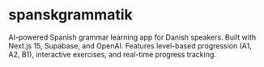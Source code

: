 # spanskgrammatik
AI-powered Spanish grammar learning app for Danish speakers. Built with Next.js 15, Supabase, and OpenAI. Features level-based progression (A1, A2, B1), interactive exercises, and real-time progress tracking.
